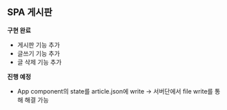 ## SPA 게시판

**구현 완료**

- 게시판 기능 추가
- 글쓰기 기능 추가
- 글 삭제 기능 추가



**진행 예정**

- App component의 state를 article.json에 write   -> 서버단에서 file write를 통해 해결 가능

